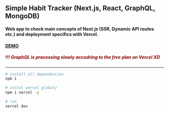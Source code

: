 ## Simple Habit Tracker (Next.js, React, GraphQL, MongoDB)

#### Web app to check main concepts of Next.js (SSR, Dynamic API routes etc.) and deployment specifics with Vercel.

#### [DEMO](https://habits-tracker-next-cherenkor.kucherenko-web.vercel.app)
##### <span style="color:darkred">!!! GraphQL is processing slowly accodring to the free plan on Vercel XD</span>
---

```bash
# install all dependencies
npm i

# instal vercel globaly
npm i vercel -g

# run
vercel dev
```
